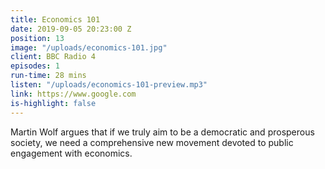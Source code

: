 ```yaml
---
title: Economics 101
date: 2019-09-05 20:23:00 Z
position: 13
image: "/uploads/economics-101.jpg"
client: BBC Radio 4
episodes: 1
run-time: 28 mins
listen: "/uploads/economics-101-preview.mp3"
link: https://www.google.com
is-highlight: false
---
```


Martin Wolf argues that if we truly aim to be a democratic and prosperous society, we need a comprehensive new movement devoted to public engagement with economics.